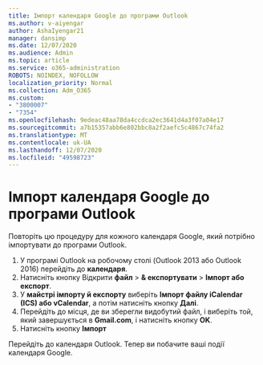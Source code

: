 ```yaml
---
title: Імпорт календаря Google до програми Outlook
ms.author: v-aiyengar
author: AshaIyengar21
manager: dansimp
ms.date: 12/07/2020
ms.audience: Admin
ms.topic: article
ms.service: o365-administration
ROBOTS: NOINDEX, NOFOLLOW
localization_priority: Normal
ms.collection: Adm_O365
ms.custom:
- "3800007"
- "7354"
ms.openlocfilehash: 9edeac48aa78da4ccdca2ec3641d4a3f07a04e17
ms.sourcegitcommit: a7b15357abb6e802bbc8a2f2aefc5c4867c74fa2
ms.translationtype: MT
ms.contentlocale: uk-UA
ms.lasthandoff: 12/07/2020
ms.locfileid: "49598723"
---
```

# <a name="import-your-google-calendar-to-outlook"></a>Імпорт календаря Google до програми Outlook

Повторіть цю процедуру для кожного календаря Google, який потрібно імпортувати до програми Outlook.

1. У програмі Outlook на робочому столі (Outlook 2013 або Outlook 2016) перейдіть до **календаря**.
1. Натисніть кнопку Відкрити **файл**  >  **& експортувати**  >  **Імпорт або експорт**.
1. У **майстрі імпорту й експорту** виберіть **Імпорт файлу iCalendar (ICS) або vCalendar**, а потім натисніть кнопку **Далі**.
1. Перейдіть до місця, де ви зберегли видобутий файл, і виберіть той, який завершується в **Gmail.com**, і натисніть кнопку **OK**.
1. Натисніть кнопку **Імпорт**

Перейдіть до календаря Outlook. Тепер ви побачите ваші події календаря Google.
